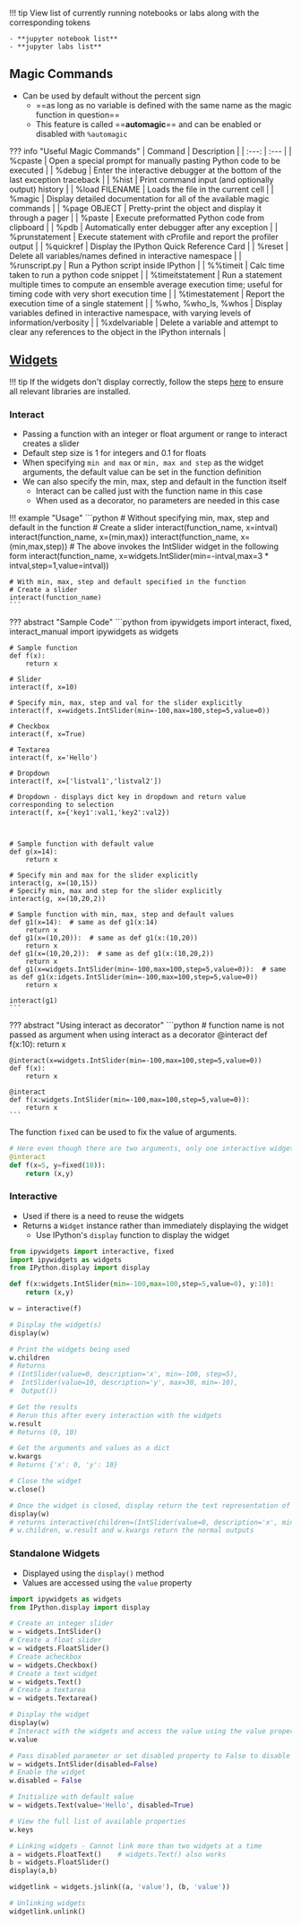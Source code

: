 !!! tip
    View list of currently running notebooks or labs along with the corresponding tokens

    - **jupyter notebook list**
    - **jupyter labs list**

## Magic Commands
- Can be used by default without the percent sign
    - ==as long as no variable is defined with the same name as the magic function in question==
    - This feature is called ==**automagic**== and can be enabled or disabled with `%automagic`

??? info "Useful Magic Commands"
    | Command | Description |
    | :---: | :--- | 
    | %cpaste | Open a special prompt for manually pasting Python code to be executed |
    | %debug | Enter the interactive debugger at the bottom of the last exception traceback |
    | %hist | Print command input (and optionally output) history |
    | %load FILENAME | Loads the file in the current cell |
    | %magic | Display detailed documentation for all of the available magic commands |
    | %page OBJECT | Pretty-print the object and display it through a pager |
    | %paste | Execute preformatted Python code from clipboard |
    | %pdb | Automatically enter debugger after any exception |
    | %prunstatement | Execute statement with cProfile and report the profiler output |
    | %quickref | Display the IPython Quick Reference Card |
    | %reset | Delete all variables/names defined in interactive namespace |
    | %runscript.py | Run a Python script inside IPython |
    | %%timeit | Calc time taken to run a python code snippet |
    | %timeitstatement | Run a statement multiple times to compute an ensemble average execution time; useful for timing code with very short execution time |
    | %timestatement | Report the execution time of a single statement |
    | %who, %who_ls, %whos | Display variables defined in interactive namespace, with varying levels of information/verbosity |
    | %xdelvariable | Delete a variable and attempt to clear any references to the object in the IPython internals |
    

## [Widgets](https://ipywidgets.readthedocs.io/en/latest/)
!!! tip
    If the widgets don't display correctly, follow the steps [here](https://ipywidgets.readthedocs.io/en/stable/user_install.html) to ensure all relevant libraries are installed.

### Interact
- Passing a function with an integer or float argument or range to interact creates a slider
- Default step size is 1 for integers and 0.1 for floats
- When specifying `min and max` or `min, max and step` as the widget arguments, the default value can be set in the function definition
- We can also specify the min, max, step and default in the function itself
    - Interact can be called just with the function name in this case
    - When used as a decorator, no parameters are needed in this case
    
!!! example "Usage"
    ```python
    # Without specifying min, max, step and default in the function
    # Create a slider
    interact(function_name, x=intval) 
    interact(function_name, x=(min,max)) 
    interact(function_name, x=(min,max,step)) 
    # The above invokes the IntSlider widget in the following form
    interact(function_name, x=widgets.IntSlider(min=-intval,max=3 * intval,step=1,value=intval))

    # With min, max, step and default specified in the function
    # Create a slider
    interact(function_name)
    ```

??? abstract "Sample Code"
    ```python
    from ipywidgets import interact, fixed, interact_manual
    import ipywidgets as widgets

    # Sample function
    def f(x):
        return x

    # Slider
    interact(f, x=10) 

    # Specify min, max, step and val for the slider explicitly
    interact(f, x=widgets.IntSlider(min=-100,max=100,step=5,value=0))

    # Checkbox
    interact(f, x=True)

    # Textarea
    interact(f, x='Hello')

    # Dropdown
    interact(f, x=['listval1','listval2'])

    # Dropdown - displays dict key in dropdown and return value corresponding to selection
    interact(f, x={'key1':val1,'key2':val2})



    # Sample function with default value
    def g(x=14):
        return x

    # Specify min and max for the slider explicitly
    interact(g, x=(10,15)) 
    # Specify min, max and step for the slider explicitly
    interact(g, x=(10,20,2)) 

    # Sample function with min, max, step and default values
    def g1(x=14):  # same as def g1(x:14)
        return x
    def g1(x=(10,20)):  # same as def g1(x:(10,20))
        return x
    def g1(x=(10,20,2)):  # same as def g1(x:(10,20,2))
        return x
    def g1(x=widgets.IntSlider(min=-100,max=100,step=5,value=0)):  # same as def g1(x:idgets.IntSlider(min=-100,max=100,step=5,value=0))
        return x

    interact(g1)
    ```

??? abstract "Using interact as decorator"
    ```python
    # function name is not passed as argument when using interact as a decorator
    @interact
    def f(x:10):
        return x

    @interact(x=widgets.IntSlider(min=-100,max=100,step=5,value=0))
    def f(x):
        return x

    @interact
    def f(x:widgets.IntSlider(min=-100,max=100,step=5,value=0)):
        return x
    ```

The function `fixed` can be used to fix the value of arguments.
```python
# Here even though there are two arguments, only one interactive widget is displayed
@interact
def f(x=5, y=fixed(10)):
    return (x,y)
```

### Interactive
- Used if there is a need to reuse the widgets
- Returns a `Widget` instance rather than immediately displaying the widget
    - Use IPython's `display` function to display the widget

```python
from ipywidgets import interactive, fixed
import ipywidgets as widgets
from IPython.display import display

def f(x:widgets.IntSlider(min=-100,max=100,step=5,value=0), y:10):
    return (x,y)

w = interactive(f)

# Display the widget(s)
display(w)

# Print the widgets being used
w.children
# Returns
# (IntSlider(value=0, description='x', min=-100, step=5),
#  IntSlider(value=10, description='y', max=30, min=-10),
#  Output())

# Get the results
# Rerun this after every interaction with the widgets
w.result 
# Returns (0, 10)

# Get the arguments and values as a dict
w.kwargs
# Returns {'x': 0, 'y': 10}

# Close the widget
w.close()

# Once the widget is closed, display return the text representation of the widget
display(w)
# returns interactive(children=(IntSlider(value=0, description='x', min=-100, step=5), IntSlider(value=10, description='y', max=30, min=-10), Output()), _dom_classes=('widget-interact',))
# w.children, w.result and w.kwargs return the normal outputs
```

### Standalone Widgets
- Displayed using the `display()` method
- Values are accessed using the `value` property

```python
import ipywidgets as widgets
from IPython.display import display

# Create an integer slider
w = widgets.IntSlider()
# Create a float slider
w = widgets.FloatSlider()
# Create acheckbox
w = widgets.Checkbox()
# Create a text widget
w = widgets.Text()
# Create a textarea
w = widgets.Textarea()

# Display the widget
display(w)
# Interact with the widgets and access the value using the value property
w.value

# Pass disabled parameter or set disabled property to False to disable the widget
w = widgets.IntSlider(disabled=False)
# Enable the widget
w.disabled = False

# Initialize with default value
w = widgets.Text(value='Hello', disabled=True)

# View the full list of available properties
w.keys

# Linking widgets - Cannot link more than two widgets at a time
a = widgets.FloatText()    # widgets.Text() also works
b = widgets.FloatSlider()
display(a,b)

widgetlink = widgets.jslink((a, 'value'), (b, 'value'))

# Unlinking widgets
widgetlink.unlink()
```